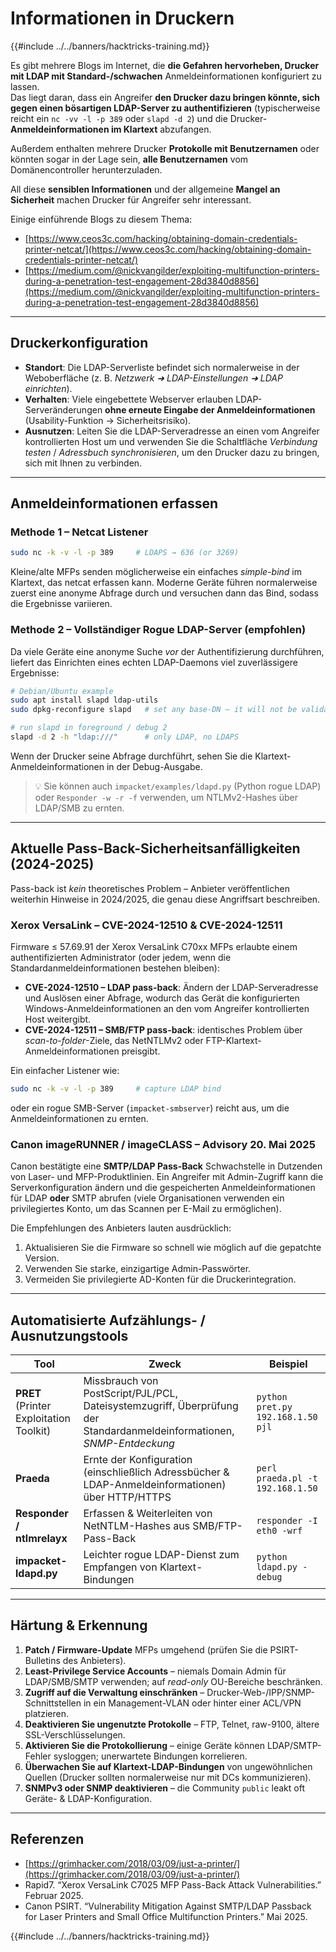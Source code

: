 # Informationen in Druckern

{{#include ../../banners/hacktricks-training.md}}

Es gibt mehrere Blogs im Internet, die **die Gefahren hervorheben, Drucker mit LDAP mit Standard-/schwachen** Anmeldeinformationen konfiguriert zu lassen. \
Das liegt daran, dass ein Angreifer **den Drucker dazu bringen könnte, sich gegen einen bösartigen LDAP-Server zu authentifizieren** (typischerweise reicht ein `nc -vv -l -p 389` oder `slapd -d 2`) und die Drucker-**Anmeldeinformationen im Klartext** abzufangen.

Außerdem enthalten mehrere Drucker **Protokolle mit Benutzernamen** oder könnten sogar in der Lage sein, **alle Benutzernamen** vom Domänencontroller herunterzuladen.

All diese **sensiblen Informationen** und der allgemeine **Mangel an Sicherheit** machen Drucker für Angreifer sehr interessant.

Einige einführende Blogs zu diesem Thema:

- [https://www.ceos3c.com/hacking/obtaining-domain-credentials-printer-netcat/](https://www.ceos3c.com/hacking/obtaining-domain-credentials-printer-netcat/)
- [https://medium.com/@nickvangilder/exploiting-multifunction-printers-during-a-penetration-test-engagement-28d3840d8856](https://medium.com/@nickvangilder/exploiting-multifunction-printers-during-a-penetration-test-engagement-28d3840d8856)

---
## Druckerkonfiguration

- **Standort**: Die LDAP-Serverliste befindet sich normalerweise in der Weboberfläche (z. B. *Netzwerk ➜ LDAP-Einstellungen ➜ LDAP einrichten*).
- **Verhalten**: Viele eingebettete Webserver erlauben LDAP-Serveränderungen **ohne erneute Eingabe der Anmeldeinformationen** (Usability-Funktion → Sicherheitsrisiko).
- **Ausnutzen**: Leiten Sie die LDAP-Serveradresse an einen vom Angreifer kontrollierten Host um und verwenden Sie die Schaltfläche *Verbindung testen* / *Adressbuch synchronisieren*, um den Drucker dazu zu bringen, sich mit Ihnen zu verbinden.

---
## Anmeldeinformationen erfassen

### Methode 1 – Netcat Listener
```bash
sudo nc -k -v -l -p 389     # LDAPS → 636 (or 3269)
```
Kleine/alte MFPs senden möglicherweise ein einfaches *simple-bind* im Klartext, das netcat erfassen kann. Moderne Geräte führen normalerweise zuerst eine anonyme Abfrage durch und versuchen dann das Bind, sodass die Ergebnisse variieren.

### Methode 2 – Vollständiger Rogue LDAP-Server (empfohlen)

Da viele Geräte eine anonyme Suche *vor* der Authentifizierung durchführen, liefert das Einrichten eines echten LDAP-Daemons viel zuverlässigere Ergebnisse:
```bash
# Debian/Ubuntu example
sudo apt install slapd ldap-utils
sudo dpkg-reconfigure slapd   # set any base-DN – it will not be validated

# run slapd in foreground / debug 2
slapd -d 2 -h "ldap:///"      # only LDAP, no LDAPS
```
Wenn der Drucker seine Abfrage durchführt, sehen Sie die Klartext-Anmeldeinformationen in der Debug-Ausgabe.

> 💡  Sie können auch `impacket/examples/ldapd.py` (Python rogue LDAP) oder `Responder -w -r -f` verwenden, um NTLMv2-Hashes über LDAP/SMB zu ernten.

---
## Aktuelle Pass-Back-Sicherheitsanfälligkeiten (2024-2025)

Pass-back ist *kein* theoretisches Problem – Anbieter veröffentlichen weiterhin Hinweise in 2024/2025, die genau diese Angriffsart beschreiben.

### Xerox VersaLink – CVE-2024-12510 & CVE-2024-12511

Firmware ≤ 57.69.91 der Xerox VersaLink C70xx MFPs erlaubte einem authentifizierten Administrator (oder jedem, wenn die Standardanmeldeinformationen bestehen bleiben):

* **CVE-2024-12510 – LDAP pass-back**: Ändern der LDAP-Serveradresse und Auslösen einer Abfrage, wodurch das Gerät die konfigurierten Windows-Anmeldeinformationen an den vom Angreifer kontrollierten Host weitergibt.
* **CVE-2024-12511 – SMB/FTP pass-back**: identisches Problem über *scan-to-folder*-Ziele, das NetNTLMv2 oder FTP-Klartext-Anmeldeinformationen preisgibt.

Ein einfacher Listener wie:
```bash
sudo nc -k -v -l -p 389     # capture LDAP bind
```
oder ein rogue SMB-Server (`impacket-smbserver`) reicht aus, um die Anmeldeinformationen zu ernten.

### Canon imageRUNNER / imageCLASS – Advisory 20. Mai 2025

Canon bestätigte eine **SMTP/LDAP Pass-Back** Schwachstelle in Dutzenden von Laser- und MFP-Produktlinien. Ein Angreifer mit Admin-Zugriff kann die Serverkonfiguration ändern und die gespeicherten Anmeldeinformationen für LDAP **oder** SMTP abrufen (viele Organisationen verwenden ein privilegiertes Konto, um das Scannen per E-Mail zu ermöglichen).

Die Empfehlungen des Anbieters lauten ausdrücklich:

1. Aktualisieren Sie die Firmware so schnell wie möglich auf die gepatchte Version.
2. Verwenden Sie starke, einzigartige Admin-Passwörter.
3. Vermeiden Sie privilegierte AD-Konten für die Druckerintegration.

---
## Automatisierte Aufzählungs- / Ausnutzungstools

| Tool | Zweck | Beispiel |
|------|---------|---------|
| **PRET** (Printer Exploitation Toolkit) | Missbrauch von PostScript/PJL/PCL, Dateisystemzugriff, Überprüfung der Standardanmeldeinformationen, *SNMP-Entdeckung* | `python pret.py 192.168.1.50 pjl` |
| **Praeda** | Ernte der Konfiguration (einschließlich Adressbücher & LDAP-Anmeldeinformationen) über HTTP/HTTPS | `perl praeda.pl -t 192.168.1.50` |
| **Responder / ntlmrelayx** | Erfassen & Weiterleiten von NetNTLM-Hashes aus SMB/FTP-Pass-Back | `responder -I eth0 -wrf` |
| **impacket-ldapd.py** | Leichter rogue LDAP-Dienst zum Empfangen von Klartext-Bindungen | `python ldapd.py -debug` |

---
## Härtung & Erkennung

1. **Patch / Firmware-Update** MFPs umgehend (prüfen Sie die PSIRT-Bulletins des Anbieters).
2. **Least-Privilege Service Accounts** – niemals Domain Admin für LDAP/SMB/SMTP verwenden; auf *read-only* OU-Bereiche beschränken.
3. **Zugriff auf die Verwaltung einschränken** – Drucker-Web-/IPP/SNMP-Schnittstellen in ein Management-VLAN oder hinter einer ACL/VPN platzieren.
4. **Deaktivieren Sie ungenutzte Protokolle** – FTP, Telnet, raw-9100, ältere SSL-Verschlüsselungen.
5. **Aktivieren Sie die Protokollierung** – einige Geräte können LDAP/SMTP-Fehler sysloggen; unerwartete Bindungen korrelieren.
6. **Überwachen Sie auf Klartext-LDAP-Bindungen** von ungewöhnlichen Quellen (Drucker sollten normalerweise nur mit DCs kommunizieren).
7. **SNMPv3 oder SNMP deaktivieren** – die Community `public` leakt oft Geräte- & LDAP-Konfiguration.

---
## Referenzen

- [https://grimhacker.com/2018/03/09/just-a-printer/](https://grimhacker.com/2018/03/09/just-a-printer/)
- Rapid7. “Xerox VersaLink C7025 MFP Pass-Back Attack Vulnerabilities.” Februar 2025.
- Canon PSIRT. “Vulnerability Mitigation Against SMTP/LDAP Passback for Laser Printers and Small Office Multifunction Printers.” Mai 2025.

{{#include ../../banners/hacktricks-training.md}}

